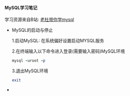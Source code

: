#### MySQL学习笔记

学习资源来自B站: [老杜带你学mysql](https://www.bilibili.com/medialist/play/ml1575900633/BV1Vy4y1z7EX?oid=800230080&otype=2)

- MySQL的启动与停止

  1.启动MySQL: 在系统偏好设置启动MYSQL服务

  2.在终端输入以下命令进入登录(需要输入密码)MySQL环境

  ```ruby
  mysql -uroot -p
  ```

  3.退出MySQL环境

  ```ruby
  exit
  ```

- 